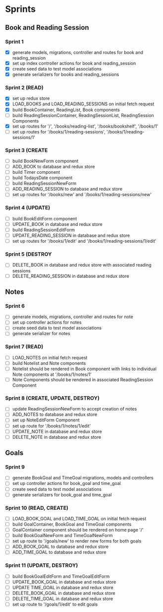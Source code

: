 # Sprints

## Book and Reading Session
### Sprint 1
- [x] generate models, migrations, controller and routes for book and reading_session
- [x] set up index controller actions for book and reading_session
- [x] create seed data to test model associations
- [x] generate serializers for books and reading_sessions

### Sprint 2 (READ)
- [x] set up redux store
- [x] LOAD_BOOKS and LOAD_READING_SESSIONS on initial fetch request
- [x] build BookContainer, ReadingList, Book components
- [ ] build ReadingSessionContainer, ReadingSessionList, ReadingSession Components
- [x] set up routes for '/', '/books/reading-list', '/books/bookshelf', '/books/1'
- [ ] set up routes for '/books/1/reading-sessions', '/books/1/reading-sessions/1'

### Sprint 3 (CREATE
- [ ] build BookNewForm component
- [ ] ADD_BOOK to database and redux store
- [ ] build Timer component
- [ ] build TodaysDate component
- [ ] build ReadingSessionNewForm
- [ ] ADD_READING_SESSION to database and redux store
- [ ] set up routes for '/books/new' and '/books/1/reading-sessions/new'

### Sprint 4 (UPDATE)
- [ ] build BookEditForm component
- [ ] UPDATE_BOOK in database and redux store
- [ ] build ReadingSessionEditForm
- [ ] UPDATE_READING_SESSION in database and redux store
- [ ] set up routes for '/books/1/edit' and '/books/1/reading-sessions/1/edit'

### Sprint 5 (DESTROY
- [ ] DELETE_BOOK in database and redux store with associated reading sessions
- [ ] DELETE_READING_SESSION in database and redux store

## Notes
### Sprint 6
- [ ] generate models, migrations, controller and routes for note
- [ ] set up controller actions for notes
- [ ] create seed data to test model associations
- [ ] generate serializer for notes

### Sprint 7 (READ)
- [ ] LOAD_NOTES on initial fetch request
- [ ] build Notelist and Note components
- [ ] Notelist should be rendered in Book component with links to individual Note components at '/books/1/notes/1'
- [ ] Note Components should be rendered in associated ReadingSession Component

### Sprint 8 (CREATE, UPDATE, DESTROY)
- [ ] update ReadingSessionNewForm to accept creation of notes
- [ ] ADD_NOTES to database and redux store
- [ ] set up NoteEditForm Component
- [ ] set up route for '/books/1/notes/1/edit'
- [ ] UPDATE_NOTE in database and redux store
- [ ] DELETE_NOTE in database and redux store

## Goals
### Sprint 9
- [ ] generate BookGoal and TimeGoal migrations, models and controllers
- [ ] set up controller actions for book_goal and time_goal
- [ ] create seed data to test model associations
- [ ] generate serializers for book_goal and time_goal

### Sprint 10 (READ, CREATE)
- [ ] LOAD_BOOK_GOAL and LOAD_TIME_GOAL on initial fetch request
- [ ] build GoalContainer, BookGoal and TimeGoal components
- [ ] GoalContainer component should be rendered on home page '/'
- [ ] build BookGoalNewForm and TimeGoalNewForm
- [ ] set up route to '/goals/new' to render new forms for both goals
- [ ] ADD_BOOK_GOAL to database and redux store
- [ ] ADD_TIME_GOAL to database and redux store

### Sprint 11 (UPDATE, DESTROY)
- [ ] build BookGoalEditForm and TimeGoalEditForm
- [ ] UPDATE_BOOK_GOAL in database and redux store
- [ ] UPDATE TIME_GOAL in database and redux store
- [ ] DELETE_BOOK_GOAL in database and redux store
- [ ] DELETE_TIME_GOAL in database and redux store
- [ ] set up route to '/goals/1/edit' to edit goals
